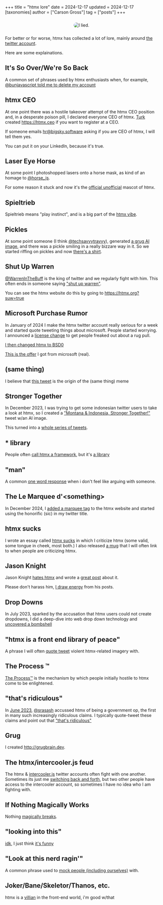 +++
title = "htmx lore"
date = 2024-12-17
updated = 2024-12-17
[taxonomies]
author = ["Carson Gross"]
tag = ["posts"]
+++

<center style="padding: 12px">
<img src="/img/i-lied.png" alt="I lied." style="border-radius: 32px">
</center>

For better or for worse, htmx has collected a lot of lore, mainly around [the twitter account](https://twitter.com/htmx_org).

Here are some explainations.

## It's So Over/We're So Back

A common set of phrases used by htmx enthusiasts when, for example, [@bunjavascript told me to delete my account](https://x.com/bunjavascript/status/1708557665268568412)

## htmx CEO

At one point there was a hostile takeover attempt of the htmx CEO position and, in a desperate poison pill, I declared
everyone CEO of htmx.  [Turk](https://x.com/gitpush_gitpaid) created <https://htmx.ceo> if you want to register at a CEO.

If someone emails hr@bigsky.software asking if you are CEO of htmx, I will tell them yes.

You can put it on your LinkedIn, because it's true.

## Laser Eye Horse 

At some point I photoshopped lasers onto a horse mask, as kind of an homage to [@horse_js](https://x.com/horse_js).

For some reason it stuck and now it's the [official unofficial](https://swag.htmx.org/products/i-lied-sticker) mascot of htmx.

## Spieltrieb

Spieltrieb means "play instinct", and is a big part of the [htmx vibe](https://x.com/search?q=spieltrieb%20from%3Ahtmx_org&src=typed_query).

## Pickles

At some point someone (I think [@techsavvytravvy](https://x.com/techsavvytravvy)), generated [a grug AI image](https://x.com/htmx_org/status/1708697536587047142), and there
was a pickle smiling in a really bizzare way in it.  So we started riffing on pickles and now 
[there's a shirt](https://swag.htmx.org/products/htmx-pickle-shirt).

## Shut Up Warren

[@WarrenInTheBuff](https://x.com/WarrenInTheBuff) is the king of twitter and we regularly fight with him.  This often
ends in someone saying ["shut up warren"](https://x.com/ThePrimeagen/status/1792564215749779515).

You can see the htmx website do this by going to <https://htmx.org?suw=true>

## Microsoft Purchase Rumor

In January of 2024 I make the htmx twitter account really serious for a week and started quote tweeting things
about microsoft.  People started worrying.  I announced a [license change](https://x.com/htmx_org/status/1746736273728094323)
to get people freaked out about a rug pull.

[I then changed htmx to BSD0](https://x.com/htmx_org/status/1746880860723544211)

[This is the offer](https://x.com/htmx_org/status/1746895016256328079) I got from microsoft (real).

## (same thing)

I believe that [this tweet](https://x.com/htmx_org/status/1672264927136952322) is the origin of the (same thing) meme

## Stronger Together

In December 2023, I was trying to get some indonesian twitter users to take a look at htmx, so I created a 
["Montana & Indonesia, Stronger Together!"](https://x.com/htmx_org/status/1734371865156563428) tweet w/an AI image.

This turned into a [whole series of tweets](https://x.com/search?q=%22stronger%20together%22%20from%3A%40htmx_org&src=typed_query&f=live).

## \* library

People often [call htmx a framework](@/essays/is-htmx-another-javascript-framework.md), but it's [a library](https://x.com/htmx_org/status/1848751101035827210)

## "man"

A common [one word response](https://x.com/search?q=%22man%22%20from%3Ahtmx_org&src=typed_query&f=live) when i don't feel like
arguing with someone.

## The Le Marquee d'&lt;something>

In December 2024, I [added a marquee tag](https://github.com/bigskysoftware/htmx/commit/2b88d967c19619281228d1bf5398751615bdf462) to 
the htmx website and started using the honorific (sic) in my twitter title.

## htmx sucks

I wrote an essay called [htmx sucks](@/essays/htmx-sucks.md) in which I criticize htmx (some valid, some tongue in 
cheek, most both.)  I also released [a mug](https://swag.htmx.org/products/htmx-sucks-mug) that I will often link to when people are criticizing htmx.

## Jason Knight

Jason Knight [hates htmx](https://x.com/JasonKn99664124/status/1731555036864381251) and wrote a
[great post](https://archive.is/rQrl7) about it.

Please don't harass him, [I draw energy](https://x.com/htmx_org/status/1756476449693872635) from his posts.

## Drop Downs

In July 2023, sparked by the accusation that htmx users could not create dropdowns, I did a deep-dive into web
drop down technology and [uncovered a bombshell](https://x.com/htmx_org/status/1684936514885869568)

## "htmx is a front end library of peace"

A phrase I will often [quote tweet](https://x.com/search?q=htmx%20is%20a%20front%20end%20library%20of%20peace%20from%3A%40htmx_org&src=typed_query&f=live)
violent htmx-related imagery with.

## The Process &trade;

[The Process&trade;](https://x.com/htmx_org/status/1697651918858764375) is the mechanism by which people initially hostile
to htmx come to be enlightened.

## "that's ridiculous"

In [June 2023](https://x.com/htmx_org/status/1807183339222405317), [@srasash](https://twitter.com/srasash) accussed
htmx of being a government op, the first in many such increasingly ridiculous claims.  I typically quote-tweet these
claims and point out that ["that's ridiculous"](https://x.com/search?q=%22that%27s%20ridiculous%22%20from%3A%40htmx_org&src=typed_query&f=live)

## Grug

I created <http://grugbrain.dev>.

## The htmx/intercooler.js feud

The htmx & [intercooler.js](https://x.com/intercoolerjs) twitter accounts often fight with one another.  Sometimes its
just me [switching back and forth](https://x.com/intercoolerjs/status/1859652045399355559), but two other people have 
access to the intercooler account, so sometimes I have no idea who I am fighting with.

## If Nothing Magically Works

Nothing [magically breaks](https://x.com/htmx_org/status/1729870461864226829).

## "looking into this"

[idk](https://x.com/search?q=%22idk%22%20from%3Ahtmx_org&src=typed_query&f=live), I just think [it's funny](https://x.com/search?q=%22looking%20into%20this%22%20from%3Ahtmx_org&src=typed_query)

## "Look at this nerd ragin'"

A common phrase used to [mock people (including ourselves)](https://x.com/search?q=%22Look%20at%20this%20nerd%20ragin%27%22%20from%3Ahtmx_org&src=typed_query) with.

## Joker/Bane/Skeletor/Thanos, etc.

htmx is a [villian](https://x.com/htmx_org/status/1651698199478796292) in the front-end world, i'm good w/that
